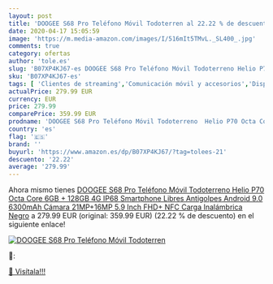 ```yaml
---
layout: post
title: 'DOOGEE S68 Pro Teléfono Móvil Todoterren al 22.22 % de descuento'
date: 2020-04-17 15:05:59
image: 'https://m.media-amazon.com/images/I/516mIt5TMvL._SL400_.jpg'
comments: true
category: ofertas
author: 'tole.es'
slug: 'B07XP4KJ67-es DOOGEE S68 Pro Teléfono Móvil Todoterreno Helio P70 Octa...'
sku: 'B07XP4KJ67-es'
tags: [ 'Clientes de streaming','Comunicación móvil y accesorios','Dispositivos para el streaming','Electrónica','Equipos de audio y Hi-Fi','Informática','Móviles','Móviles y smartphones libres','Tablets','android', ]
actualPrice: 279.99 EUR
currency: EUR
price: 279.99
comparePrice: 359.99 EUR
prodname: 'DOOGEE S68 Pro Teléfono Móvil Todoterreno  Helio P70 Octa Core 6GB + 128GB  4G IP68 Smartphone Libres Antigolpes Android 9.0  6300mAh  Cámara 21MP+16MP  5.9 Inch FHD+  NFC Carga Inalámbrica  Negro'
country: 'es'
flag: '🇪🇸'
brand: ''
buyurl: 'https://www.amazon.es/dp/B07XP4KJ67/?tag=tolees-21'
descuento: '22.22'
average: '279.99'
---
```


Ahora mismo tienes [DOOGEE S68 Pro Teléfono Móvil Todoterreno  Helio P70 Octa Core 6GB + 128GB  4G IP68 Smartphone Libres Antigolpes Android 9.0  6300mAh  Cámara 21MP+16MP  5.9 Inch FHD+  NFC Carga Inalámbrica  Negro](https://www.amazon.es/dp/B07XP4KJ67/?tag=tolees-21) a 279.99 EUR (original: 359.99 EUR) (22.22 %  de descuento) en el siguiente enlace!

[![DOOGEE S68 Pro Teléfono Móvil Todoterren](https://m.media-amazon.com/images/I/516mIt5TMvL._SL400_.jpg)](https://www.amazon.es/dp/B07XP4KJ67/?tag=tolees-21)

🔎:


[🛒 Visítala!!!](https://www.amazon.es/dp/B07XP4KJ67/?tag=tolees-21)
